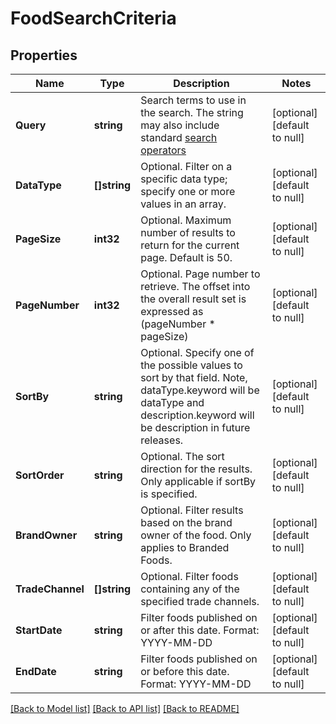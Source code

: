 # FoodSearchCriteria

## Properties
Name | Type | Description | Notes
------------ | ------------- | ------------- | -------------
**Query** | **string** | Search terms to use in the search. The string may also include standard [search operators](https://fdc.nal.usda.gov/help.html#bkmk-2) | [optional] [default to null]
**DataType** | **[]string** | Optional. Filter on a specific data type; specify one or more values in an array. | [optional] [default to null]
**PageSize** | **int32** | Optional. Maximum number of results to return for the current page. Default is 50. | [optional] [default to null]
**PageNumber** | **int32** | Optional. Page number to retrieve. The offset into the overall result set is expressed as (pageNumber * pageSize) | [optional] [default to null]
**SortBy** | **string** | Optional. Specify one of the possible values to sort by that field. Note, dataType.keyword will be dataType and description.keyword will be description in future releases. | [optional] [default to null]
**SortOrder** | **string** | Optional. The sort direction for the results. Only applicable if sortBy is specified. | [optional] [default to null]
**BrandOwner** | **string** | Optional. Filter results based on the brand owner of the food. Only applies to Branded Foods. | [optional] [default to null]
**TradeChannel** | **[]string** | Optional. Filter foods containing any of the specified trade channels. | [optional] [default to null]
**StartDate** | **string** | Filter foods published on or after this date. Format: YYYY-MM-DD | [optional] [default to null]
**EndDate** | **string** | Filter foods published on or before this date. Format: YYYY-MM-DD | [optional] [default to null]

[[Back to Model list]](../README.md#documentation-for-models) [[Back to API list]](../README.md#documentation-for-api-endpoints) [[Back to README]](../README.md)
